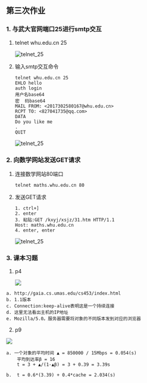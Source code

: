 ## 第三次作业



### 1. 与武大官网端口25进行smtp交互

1. telnet whu.edu.cn 25

   ![telnet_25](https://github.com/20192021855-DCAN/HOMEWORK-3/blob/master/2017302580167/img/telnet_25.png)

2. 输入smtp交互命令

   ```
   telnet whu.edu.cn 25
   EHLO hello
   auth login
   用户名base64
   密  码base64
   MAIL FROM: <2017302580167@whu.edu.cn>
   RCPT TO: <827041735@qq.com>
   DATA
   Do you like me
   .
   QUIT
   ```

   ![telnet_25](https://github.com/20192021855-DCAN/HOMEWORK-3/blob/master/2017302580167/img/smtp_1.png)



### 2. 向数学网站发送GET请求

1. 连接数学网站80端口

   ```
   telnet maths.whu.edu.cn 80
   ```

2. 发送GET请求

   ```
   1. ctrl+]
   2. enter
   3. 粘贴:GET /kxyj/xsjz/31.htm HTTP/1.1
   Host: maths.whu.edu.cn
   4. enter, enter
   ```

   ![telnet_25](https://github.com/20192021855-DCAN/HOMEWORK-3/blob/master/2017302580167/img/GET.png)



### 3. 课本习题

1. p4

   ![](https://github.com/20192021855-DCAN/HOMEWORK-3/blob/master/2017302580167/img/p4.png)

```
a. http://gaia.cs.umas.edu/cs453/index.html
b. 1.1版本
c. Connection:keep-alive表明这是一个持续连接
d. 这里无法看出主机的IP地址
e. Mozilla/5.0。服务器需要将对象的不同版本发到对应的浏览器
```



2. p9

![](https://github.com/20192021855-DCAN/HOMEWORK-3/blob/master/2017302580167/img/p9.png)

```
a. 一个对象的平均时间 ▲ = 850000 / 15Mbps = 0.054(s)
	平均到达率β = 16
	t = 3 + ▲/(1-▲β) = 3 + 0.39 = 3.39s

b.  t = 0.6*(3.39) + 0.4*cache = 2.034(s)
```


